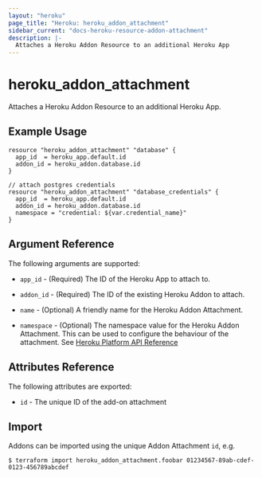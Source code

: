 ```yaml
---
layout: "heroku"
page_title: "Heroku: heroku_addon_attachment"
sidebar_current: "docs-heroku-resource-addon-attachment"
description: |-
  Attaches a Heroku Addon Resource to an additional Heroku App
---
```


# heroku\_addon\_attachment

Attaches a Heroku Addon Resource to an additional Heroku App.

## Example Usage

```hcl-terraform
resource "heroku_addon_attachment" "database" {
  app_id  = heroku_app.default.id
  addon_id = heroku_addon.database.id
}

// attach postgres credentials
resource "heroku_addon_attachment" "database_credentials" {
  app_id  = heroku_app.default.id
  addon_id = heroku_addon.database.id
  namespace = "credential: ${var.credential_name}"
}

```

## Argument Reference

The following arguments are supported:

* `app_id` - (Required) The ID of the Heroku App to attach to.

* `addon_id` - (Required) The ID of the existing Heroku Addon to attach.

* `name` - (Optional) A friendly name for the Heroku Addon Attachment.

* `namespace` - (Optional) The namespace value for the Heroku Addon Attachment. This can be used to configure the behaviour of the attachment. See [Heroku Platform API Reference](https://devcenter.heroku.com/articles/platform-api-reference#add-on-attachment-create)

## Attributes Reference

The following attributes are exported:

* `id` - The unique ID of the add-on attachment

## Import

Addons can be imported using the unique Addon Attachment `id`, e.g.

```
$ terraform import heroku_addon_attachment.foobar 01234567-89ab-cdef-0123-456789abcdef
```

